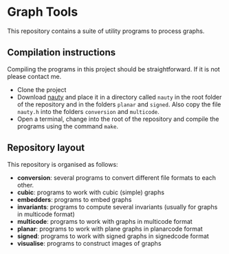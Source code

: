 Graph Tools
===========

This repository contains a suite of utility programs to process graphs.

Compilation instructions
------------------------

Compiling the programs in this project should be straightforward. If it is not please contact me.

* Clone the project
* Download [nauty](http://cs.anu.edu.au/~bdm/nauty/) and place it in a directory called `nauty` in the root folder of the repository and in the folders `planar` and `signed`. Also copy the file `nauty.h` into the folders `conversion` and `multicode`.
* Open a terminal, change into the root of the repository and compile the programs using the command `make`.

Repository layout
-----------------

This repository is organised as follows:

* **conversion**: several programs to convert different file formats to each other.
* **cubic**: programs to work with cubic (simple) graphs
* **embedders**: programs to embed graphs
* **invariants**: programs to compute several invariants (usually for graphs in multicode format)
* **multicode**: programs to work with graphs in multicode format
* **planar**: programs to work with plane graphs in planarcode format
* **signed**: programs to work with signed graphs in signedcode format
* **visualise**: programs to construct images of graphs
